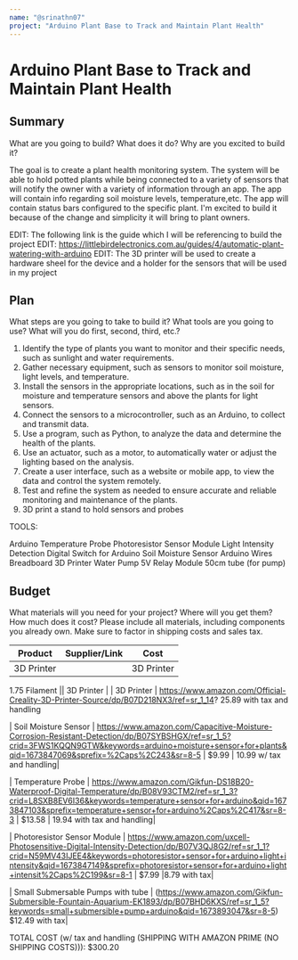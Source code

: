 ```yaml
---
name: "@srinathn07"
project: "Arduino Plant Base to Track and Maintain Plant Health"
---
```


# Arduino Plant Base to Track and Maintain Plant Health

## Summary

What are you going to build? What does it do? Why are you excited to build it?

The goal is to create a plant health monitoring system. The system will be able to hold potted plants while being connected to a variety of sensors that will 
notify the owner with a variety of information through an app. The app will contain info regarding soil moisture levels, temperature,etc. The app will 
contain status bars configured to the specific plant. I'm excited to build it because of the change and simplicity it will bring to plant owners.


EDIT: The following link is the guide which I will be referencing to build the project
EDIT: https://littlebirdelectronics.com.au/guides/4/automatic-plant-watering-with-arduino
EDIT: The 3D printer will be used to create a hardware sheel for the device and a holder for the sensors that will be used in my project

## Plan

What steps are you going to take to build it? What tools are you going to use? What will you do first, second, third, etc.?

1. Identify the type of plants you want to monitor and their specific needs, such as sunlight and water requirements.
2. Gather necessary equipment, such as sensors to monitor soil moisture, light levels, and temperature.
3. Install the sensors in the appropriate locations, such as in the soil for moisture and temperature sensors and above the plants for light sensors.
4. Connect the sensors to a microcontroller, such as an Arduino, to collect and transmit data.
5. Use a program, such as Python, to analyze the data and determine the health of the plants.
6. Use an actuator, such as a motor, to automatically water or adjust the lighting based on the analysis.
7. Create a user interface, such as a website or mobile app, to view the data and control the system remotely.
8. Test and refine the system as needed to ensure accurate and reliable monitoring and maintenance of the plants.
9. 3D print a stand to hold sensors and probes

TOOLS:

Arduino Temperature Probe
Photoresistor Sensor Module Light Intensity Detection Digital Switch for Arduino
Soil Moisture Sensor
Arduino
Wires
Breadboard
3D Printer
Water Pump
5V Relay Module
50cm tube (for pump)

## Budget

What materials will you need for your project? Where will you get them? How much does it cost? Please include all materials, including components you already own. Make sure to factor in shipping costs and sales tax.

| Product                     | Supplier/Link                         | Cost   |
| ---------------             | ------------------------------------- | ------ |
| 3D Printer                  | | 3D Printer                  | https://www.amazon.com/Official-Creality-3D-Printer-Source/dp/B07D218NX3/ref=sr_1_14?crid=305GT9JEIY1FZ&keywords=3D+printers&qid=1673892660&refinements=p_72%3A1248921011&rnid=1248919011&s=industrial&sprefix=3d+printers+%2Cindustrial%2C141&sr=1-14&ufe=app_do%3Aamzn1.fos.f5122f16-c3e8-4386-bf32-63e904010ad0 | $222.00 w/ tax and handling|

1.75 Filament  || 3D Printer                  | | 3D Printer                  | https://www.amazon.com/Official-Creality-3D-Printer-Source/dp/B07D218NX3/ref=sr_1_14? 25.89 with tax and handling
 
| Soil Moisture Sensor        | https://www.amazon.com/Capacitive-Moisture-Corrosion-Resistant-Detection/dp/B07SYBSHGX/ref=sr_1_5?crid=3FWS1KQQN9GTW&keywords=arduino+moisture+sensor+for+plants&qid=1673847069&sprefix=%2Caps%2C243&sr=8-5  | $9.99 | 10.99 w/ tax and handling|

| Temperature Probe           | https://www.amazon.com/Gikfun-DS18B20-Waterproof-Digital-Temperature/dp/B08V93CTM2/ref=sr_1_3?crid=L8SXB8EV6I36&keywords=temperature+sensor+for+arduino&qid=1673847103&sprefix=temperature+sensor+for+arduino%2Caps%2C417&sr=8-3 | $13.58 | 19.94 with tax and handling|

| Photoresistor Sensor Module | https://www.amazon.com/uxcell-Photosensitive-Digital-Intensity-Detection/dp/B07V3QJ8G2/ref=sr_1_1?crid=N59MV43IJEE4&keywords=photoresistor+sensor+for+arduino+light+intensity&qid=1673847149&sprefix=photoresistor+sensor+for+arduino+light+intensit%2Caps%2C199&sr=8-1 | $7.99 |8.79 with tax|

| Small Submersable Pumps with tube | (https://www.amazon.com/Gikfun-Submersible-Fountain-Aquarium-EK1893/dp/B07BHD6KXS/ref=sr_1_5?keywords=small+submersible+pump+arduino&qid=1673893047&sr=8-5) $12.49 with tax|


TOTAL COST (w/ tax and handling (SHIPPING WITH AMAZON PRIME (NO SHIPPING COSTS))): $300.20
